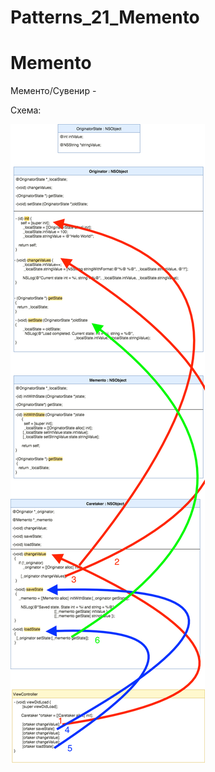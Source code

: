 # Patterns_21_Memento

# Memento

Мементо/Сувенир - 

Схема: 

![alt text](https://raw.githubusercontent.com/HackDeveloperUA/Patterns_21_Memento/master/Patterns_21_Memento/Memento.png)

